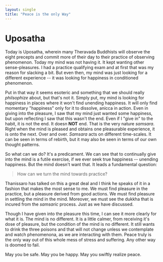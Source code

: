 ```yaml
---
layout: single 
title: "Peace is the only Way"
---
```

# Uposatha

Today is Uposatha, wherein many Theravada Buddhists will observe the eight precepts and commit more of their day to their practice of observing phenomenon. Today my mind was not having it. It kept wanting other sense-pleasures. I had a practice qualifying exam and at first that was my reason for slacking a bit. But even then, my mind was just looking for a different experience -- it was looking for happiness in conditioned phenomenon.

Put in that way it seems esoteric and something that we should really *philsophize* about, but that's not it. Simply put, my mind is looking for happiness in places where it won't find unending happiness. It will only find momentary "happiness" only for it to dissolve, anicca in action. Even in giving into the pleasure, I saw that my mind just wanted some happiness, but upon reflecting I saw that this wasn't the end. Even if I "give in" to the habit, it is not the end. It doesn **NOT** end. That is the very nature *samsara*. Right when the mind is pleased and obtains one pleasurable experience, it is onto the next. Over and over. *Samsara* acts on different time-scales. It can be seen in terms of rebirth, but it may also be seen in terms of our own thought patterns. 

So what can we do? It's a predicament. We can see that to continually give into the mind is a futile exercise, if we ever seek true happiness -- unending happiness. But the mind doesn't want that. It leads a fundamental question:

> How can we turn the mind towards practice?

Thanissaro has talked on this a great deal and I think he speaks of it in a fashion that makes the most sense to me. We must find pleasure in the practice, but a pleasure derived from good actions. We must find pleasure in settling the mind in the mind. Moreover, we must see the dukkha that is incured from the *samsaric* process. Just as we have discussed.

Though I have given into the pleasure this time, I can see it more clearly for what it is. The mind is no different. It is a little calmer, from receiving it's dose of pleasure, but the condition of the mind is no different. It still wants to drink the three poisons and that will not change unless we contemplate and watch phenomenona, as we are interacting with them. Peace truly is the only way out of this whole mess of stress and suffering. Any other way is doomed to fail.


May you be safe. May you be happy. May you swiftly realize peace.
